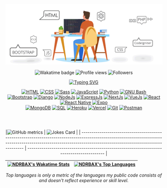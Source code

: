 ![Logo](assets/cover.gif)

<div align="center">

![Wakatime badge](https://wakatime.com/badge/user/86d7ec69-f6ba-4041-8e22-8c92ba3fc1de.svg)
![Profile views](https://komarev.com/ghpvc/?username=NDRBAX)
![Followers](https://img.shields.io/github/followers/NDRBAX?label=Followers&style=social)

</div>

<div align="center">

[![Typing SVG](https://readme-typing-svg.herokuapp.com?font=Fira+Code&pause=1000&color=FFF&center=true&multiline=true&width=435&height=60&lines=Hi+there!++I%E2%80%99m+NDRBAX;+Fullstack+Developer+Web+%26+Mobile+)](https://github.com/NDRBAX)

[![HTML](https://img.shields.io/badge/HTML-E34F26.svg?style=flat-square&logo=html5&logoColor=white)](https://github.com/search?q=user%3ANDRBAX+language%3Ahtml)
[![CSS](https://img.shields.io/badge/CSS-1572B6.svg?style=flat-square&logo=css3&logoColor=white)](https://github.com/search?q=user%3ANDRBAX+language%3Acss)
[![Sass](https://img.shields.io/badge/Sass-CC6699.svg?style=flat-square&logo=sass&logoColor=white)]()
[![JavaScript](https://img.shields.io/badge/JavaScript-F7DF1E.svg?style=flat-square&logo=javascript&logoColor=black)](https://github.com/search?q=user%3ANDRBAX+language%3Ajavascript)
[![Python](https://img.shields.io/badge/Python-3776AB.svg?logo=python&style=flat-square&logoColor=white)]()
[![GNU Bash](https://img.shields.io/badge/GNU%20Bash-4EAA25.svg?style=flat-square&logo=GNU%20Bash&logoColor=white)]()<br>
[![Bootstrap](https://img.shields.io/badge/Bootstrap-7952B3.svg?logo=bootstrap&style=flat-square&logoColor=white)]()
[![Django](https://img.shields.io/badge/Django-092e20.svg?logo=django&style=flat-square&logoColor=white)]()
[![NodeJs](https://img.shields.io/badge/Node.js-43853D.svg?style=flat-square&logo=node.js&logoColor=white)](https://github.com/search?q=user%3ANDRBAX+language%3Ajavascript)
[![ExpressJs](https://img.shields.io/badge/Express.Js-20232a.svg?style=flat-square&logo=express&logoColor=%2361DAFB)]()
[![NextJs](https://img.shields.io/badge/Next.js-e4e7ea.svg?style=flat-square&logo=nextdotjs&logoColor=black)]()
[![VueJs](https://img.shields.io/badge/Vue.js-35495E.svg?style=flat-square&logo=vue.js&logoColor=4FC08D)]()
[![React](https://img.shields.io/badge/React-20232a.svg?logo=react&style=flat-square&logoColor=%2361DAFB)]()
[![React Native](https://img.shields.io/badge/React_Native-20232A.svg?style=flat-square&logo=react&logoColor=61DAFB)]()
[![Expo](https://img.shields.io/badge/Expo-20232A.svg?style=flat-square&logo=expo&logoColor=FFF)]()<br>
[![MongoDB](https://img.shields.io/badge/MongoDB-4ea94b.svg?style=flat-square&logo=mongodb&logoColor=white)]()
[![SQL](https://img.shields.io/badge/SQL-3867d6.svg?style=flat-square&logo=liquibase&logoColor=white)]()
[![Heroku](https://img.shields.io/badge/Heroku-430098.svg?style=flat-square&logo=heroku&logoColor=white)]()
[![Vercel](https://img.shields.io/badge/Vercel-000000.svg?style=flat-square&logo=vercel&logoColor=white)]()
[![Git](https://img.shields.io/badge/Git-FFF.svg?logo=git&style=flat-square&logoColor=F05033)]()
[![Postman](https://img.shields.io/badge/Postman-FF6C37?style=flat-square&logo=postman&logoColor=white)]()

</div>

<!-- [![NDRBAX's GitHub Stats](https://github-readme-stats-ndrbax.vercel.app/api?username=NDRBAX&show_icons=true&count_private=true&theme=chartreuse-dark&hide_border=true&bg_color=0d1117&custom_title=NDRBAX)](https://github.com/NDRBAX?tab=repositories) --> 

<!-- ![GitHub metrics](https://metrics.lecoq.io/NDRBAX) -->
 
<br>

<div align="center">

<br>

<!--| [![NDRBAX's streaks](https://ndrbax-streak-stats.herokuapp.com?user=ndrbax&theme=chartreuse-dark&hide_border=true&date_format=j%20M%5B%20Y%5D&background=0d1117)](https://github.com/NDRBAX?tab=repositories) | ![Jokes Card](https://readme-jokes.vercel.app/api?hideBorder&bgColor=%23FF&theme=default) | [![Readme Quotes](https://github-readme-quotes-rho.vercel.app/api?type=vertical&theme=chartreuse-dark)]()
| ------------------------------------------------------------------------------------------------------------------------------------------------------------------------------------------------------------- | ----------------------------------------------------------------------------------------- |-->

 |![GitHub metrics](https://metrics.lecoq.io/NDRBAX)
| ![Jokes Card](https://readme-jokes.vercel.app/api?hideBorder&bgColor=%23FF&theme=default) |
| ------------------------------------------------------------------------------------------------------------------------------------------------------------------------------------------------------------- | ----------------------------------------------------------------------------------------- |
 
 

| [![NDRBAX's Wakatime Stats](https://github-readme-stats-ndrbax.vercel.app/api/wakatime?username=NDRBAX&theme=chartreuse-dark&hide_border=true&langs_count=8&layout=compact&bg_color=0d1117&custom_title=My+recent+coding+time+in+hours)](https://github.com/NDRBAX?tab=repositories) | [![NDRBAX's Top Languages](https://github-readme-stats-ndrbax.vercel.app/api/top-langs/?username=NDRBAX&langs_count=8&count_private=true&layout=compact&theme=chartreuse-dark&hide_border=true&bg_color=0d1117)](https://github.com/NDRBAX?tab=repositories) |
| ------------------------------------------------------------------------------------------------------------------------------------------------------------------------------------------------------------------------------------------------------------------------------------ | ------------------------------------------------------------------------------------------------------------------------------------------------------------------------------------------------------------------------------------------------------------ |

_Top languages is only a metric of the languages my public code consists of and doesn't reflect experience or skill level._

</div>


